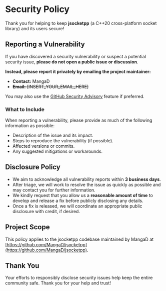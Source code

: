 # Security Policy

Thank you for helping to keep **jsocketpp** (a C++20 cross-platform socket library) and its users secure!

## Reporting a Vulnerability

If you have discovered a security vulnerability or suspect a potential security issue, **please do not open a public
issue or discussion**.

**Instead, please report it privately by emailing the project maintainer:**

- **Contact:** MangaD
- ~~**Email:** [INSERT_YOUR_EMAIL_HERE]~~

You may also use
the [GitHub Security Advisory](https://docs.github.com/en/code-security/security-advisories/repository-security-advisories/about-repository-security-advisories)
feature if preferred.

### What to Include

When reporting a vulnerability, please provide as much of the following information as possible:

- Description of the issue and its impact.
- Steps to reproduce the vulnerability (if possible).
- Affected versions or commits.
- Any suggested mitigations or workarounds.

## Disclosure Policy

- We aim to acknowledge all vulnerability reports within **3 business days**.
- After triage, we will work to resolve the issue as quickly as possible and may contact you for further information.
- We kindly request that you allow us a **reasonable amount of time** to develop and release a fix before publicly
  disclosing any details.
- Once a fix is released, we will coordinate an appropriate public disclosure with credit, if desired.

## Project Scope

This policy applies to the jsocketpp codebase maintained by MangaD
at [https://github.com/MangaD/jsocketpp](https://github.com/MangaD/jsocketpp).

## Thank You

Your efforts to responsibly disclose security issues help keep the entire community safe. Thank you for your help and
trust!
